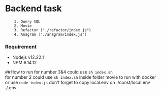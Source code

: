 # Backend task

```Question
    1. Query SQL 
    2. Movie 
    3. Refactor ("./refactor/index.js")
    4. Anagram ("./anagram/index.js") 
```

### Requirement

- Nodejs v12.22.1
- NPM 6.14.12

##How to run 
for number 3&4 could use ``` sh index.sh ``` <br>
for number 2 could use ``` sh index.sh ```  inside folder movie to run with docker or use 
``node index.js`` don't forget to copy local.env on ./const/local.env ./.env
